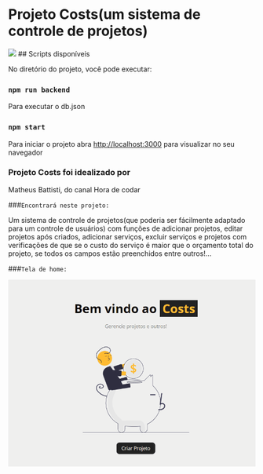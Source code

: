 # Projeto Costs(um sistema de controle de projetos)
<img src='Anotação 2022-03-03 100140.jpg'>
## Scripts disponíveis 

No diretório do projeto, você pode executar:

### `npm run backend`

Para executar o db.json

### `npm start`

Para iniciar o projeto
abra [http://localhost:3000](http://localhost:3000) para visualizar no seu navegador


### Projeto Costs foi idealizado por 
Matheus Battisti, do canal Hora de codar


###`Encontrará neste projeto:`

Um sistema de controle de projetos(que poderia ser fácilmente adaptado para um controle de usuários)
com funções de adicionar projetos, editar projetos após criados, adicionar serviços, excluir serviços e projetos
com verificações de que se o custo do serviço é maior que o orçamento total do projeto, se todos os campos estão preenchidos
entre outros!...




###`Tela de home:`

<img src='./readme/Criandoprojeto.gif' />

